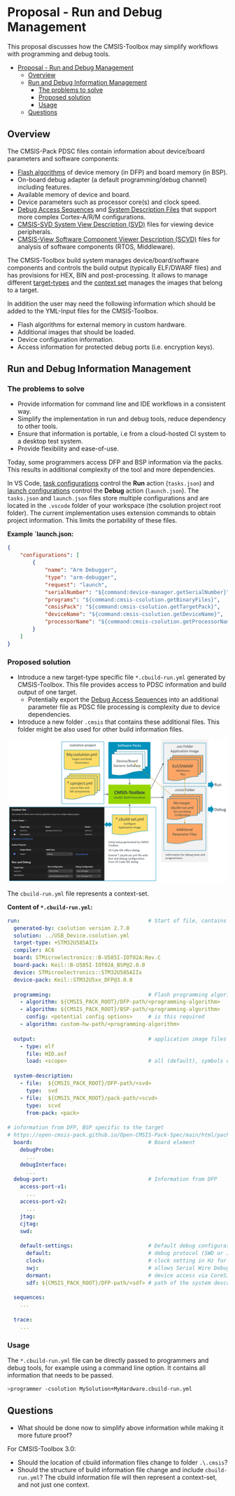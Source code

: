 # Proposal - Run and Debug Management

<!-- markdownlint-disable MD009 -->
<!-- markdownlint-disable MD013 -->
<!-- markdownlint-disable MD036 -->
<!-- markdownlint-disable MD032 -->

This proposal discusses how the CMSIS-Toolbox may simplify workflows with programming and debug tools.

- [Proposal - Run and Debug Management](#proposal---run-and-debug-management)
  - [Overview](#overview)
  - [Run and Debug Information Management](#run-and-debug-information-management)
    - [The problems to solve](#the-problems-to-solve)
    - [Proposed solution](#proposed-solution)
    - [Usage](#usage)
  - [Questions](#questions)

## Overview

The CMSIS-Pack PDSC files contain information about device/board parameters and software components:

- [Flash algorithms](https://open-cmsis-pack.github.io/Open-CMSIS-Pack-Spec/main/html/flashAlgorithm.html) of device memory (in DFP) and board memory (in BSP).
- On-board debug adapter (a default programming/debug channel) including features.
- Available memory of device and board.
- Device parameters such as processor core(s) and clock speed.
- [Debug Access Sequences](https://open-cmsis-pack.github.io/Open-CMSIS-Pack-Spec/main/html/debug_description.html) and [System Description Files](https://open-cmsis-pack.github.io/Open-CMSIS-Pack-Spec/main/html/sdf_pg.html) that support more complex Cortex-A/R/M configurations.
- [CMSIS-SVD System View Description (SVD)](https://open-cmsis-pack.github.io/svd-spec/main/index.html) files for viewing device peripherals.
- [CMSIS-View Software Component Viewer Description (SCVD)](https://arm-software.github.io/CMSIS-View/latest/SCVD_Format.html) files for analysis of software components (RTOS, Middleware).

The CMSIS-Toolbox build system manages device/board/software components and controls the build output (typically ELF/DWARF files) and has provisions for HEX, BIN and post-processing. It allows to manage different [target-types](build-overview.md#project-setup-for-multiple-targets-and-builds) and the [context set](build-overview.md#working-with-context-set)  manages the images that belong to a target.

In addition the user may need the following information which should be added to the YML-Input files for the CMSIS-Toolbox.

- Flash algorithms for external memory in custom hardware.
- Additional images that should be loaded.
- Device configuration information.
- Access information for protected debug ports (i.e. encryption keys).


## Run and Debug Information Management

### The problems to solve

- Provide information for command line and IDE workflows in a consistent way.
- Simplify the implementation in run and debug tools, reduce dependency to other tools.
- Ensure that information is portable, i.e from a cloud-hosted CI system to a desktop test system.
- Provide flexibility and ease-of-use.

Today, some programmers access DFP and BSP information via the packs. This results in additional complexity of the tool and more dependencies. 

In VS Code, [task configurations](https://code.visualstudio.com/docs/editor/tasks) control the **Run** action (`tasks.json`) and [launch configurations](https://code.visualstudio.com/docs/editor/debugging#_launch-configurations) control the **Debug** action (`launch.json`). The `tasks.json` and `launch.json` files store multiple configurations and are located in the `.vscode` folder of your workspace (the csolution project root folder). The current implementation uses extension commands to obtain project information. This limits the portability of these files.

**Example `launch.json:**

```json
{
    "configurations": [
        {
            "name": "Arm Debugger",
            "type": "arm-debugger",
            "request": "launch",
            "serialNumber": "${command:device-manager.getSerialNumber}",
            "programs": "${command:cmsis-csolution.getBinaryFiles}",
            "cmsisPack": "${command:cmsis-csolution.getTargetPack}",
            "deviceName": "${command:cmsis-csolution.getDeviceName}",
            "processorName": "${command:cmsis-csolution.getProcessorName}"
        }
    ]
}
```

### Proposed solution

- Introduce a new target-type specific file `*.cbuild-run.yml` generated by CMSIS-Toolbox. This file provides access to PDSC information and build output of one target. 
  - Potentially export the [Debug Access Sequences](https://open-cmsis-pack.github.io/Open-CMSIS-Pack-Spec/main/html/debug_description.html) into an additional parameter file as PDSC file processing is complexity due to device dependencies.
- Introduce a new folder `.cmsis` that contains these additional files.  This folder might be also used for other build information files.

![Run and Debug Information Management](./images/cbuild-run.png "Run and Debug Information Management")

The `cbuild-run.yml` file represents a context-set.

**Content of `*.cbuild-run.yml`:**

```yml
run:                                         # Start of file, contains run and debug information for a target
  generated-by: csolution version 2.7.0
  solution: ../USB_Device.csolution.yml
  target-type: +STM32U585AIIx
  compiler: AC6
  board: STMicroelectronics::B-U585I-IOT02A:Rev.C
  board-pack: Keil::B-U585I-IOT02A_BSP@2.0.0
  device: STMicroelectronics::STM32U585AIIx
  device-pack: Keil::STM32U5xx_DFP@3.0.0

  programming:                               # Flash programming algorithms
    - algorithm: ${CMSIS_PACK_ROOT}/DFP-path/<programming-algorithm>
    - algorithm: ${CMSIS_PACK_ROOT}/BSP-path/<programming-algorithm>
      config: <potential config options>     # is this required
    - algorithm: custom-hw-path/<programming-algorithm>

  output:                                    # application image files 
    - type: elf
      file: HID.axf
      load: <scope>                          # all (default), symbols only, binary only

  system-description:
    - file:  ${CMSIS_PACK_ROOT}/DFP-path/<svd>
      type:  svd
    - file:  ${CMSIS_PACK_ROOT}/pack-path/<scvd>
      type:  scvd
      from-pack: <pack>

# information from DFP, BSP specific to the target
# https://open-cmsis-pack.github.io/Open-CMSIS-Pack-Spec/main/html/packFormat.html
  board:                                     # Board element
    debugProbe:
      ...     
    debugInterface:
      ...
  debug-port:                                # Information from DFP
    access-port-v1:    
      ...
    access-port-v2:    
      ...
    jtag:
    cjtag:
    swd:

    default-settings:                        # Default debug configuration
      default:                               # debug protocol (SWD or JTAG) to use for target connections.
      clock:                                 # clock setting in Hz for a target connection.
      swj:                                   # allows Serial Wire Debug (SWD) and JTAG protocols
      dormant:                               # device access via CoreSight DP requires the dormant state
      sdf: ${CMSIS_PACK_ROOT}/DFP-path/<sdf> # path of the system description file (SDF).

  sequences:
    ...

  trace:
    ...
```

### Usage

The `*.cbuild-run.yml` file can be directly passed to programmers and debug tools, for example using a command line option. It contains all information that needs to be passed.

```bash
>programmer -csolution MySolution+MyHardware.cbuild-run.yml
```

## Questions

- What should be done now to simplify above information while making it more future proof?

For CMSIS-Toolbox 3.0:

- Should the location of cbuild information files change to folder `.\.cmsis`?
- Should the structure of build information file change and include `cbuild-run.yml`? The cbuild information file will then represent a context-set, and not just one context.
